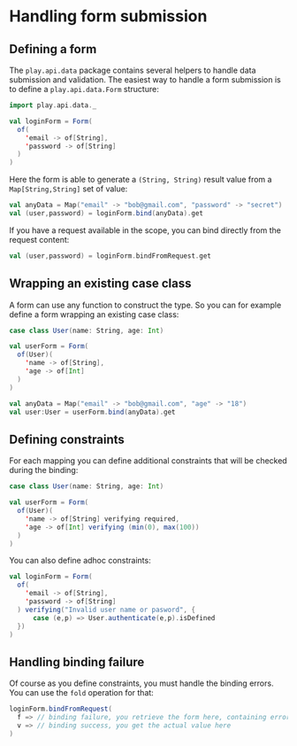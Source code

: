 # Handling form submission

## Defining a form

The `play.api.data` package contains several helpers to handle data submission and validation. The easiest way to handle a form submission is to define a `play.api.data.Form` structure:

```scala
import play.api.data._

val loginForm = Form(
  of(
    'email -> of[String],
    'password -> of[String]
  )
)
```

Here the form is able to generate a `(String, String)` result value from a `Map[String,String]` set of value:

```scala
val anyData = Map("email" -> "bob@gmail.com", "password" -> "secret")
val (user,password) = loginForm.bind(anyData).get
```

If you have a request available in the scope, you can bind directly from the request content:

```scala
val (user,password) = loginForm.bindFromRequest.get
```

## Wrapping an existing case class

A form can use any function to construct the type. So you can for example define a form wrapping an existing case class:

```scala
case class User(name: String, age: Int)

val userForm = Form(
  of(User)(
    'name -> of[String],
    'age -> of[Int]
  )
)

val anyData = Map("email" -> "bob@gmail.com", "age" -> "18")
val user:User = userForm.bind(anyData).get
```

## Defining constraints

For each mapping you can define additional constraints that will be checked during the binding:

```scala
case class User(name: String, age: Int)

val userForm = Form(
  of(User)(
    'name -> of[String] verifying required,
    'age -> of[Int] verifying (min(0), max(100))
  )
)
```

You can also define adhoc constraints:

```scala
val loginForm = Form(
  of(
    'email -> of[String],
    'password -> of[String]
  ) verifying("Invalid user name or pasword", { 
      case (e,p) => User.authenticate(e,p).isDefined 
  })
)
```

## Handling binding failure

Of course as you define constraints, you must handle the binding errors. You can use the `fold` operation for that:

```scala
loginForm.bindFromRequest(
  f => // binding failure, you retrieve the form here, containing errors,
  v => // binding success, you get the actual value here
)
```





